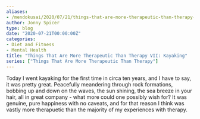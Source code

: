 ```yaml
---
aliases:
- /mendokusai/2020/07/21/things-that-are-more-therapeutic-than-therapy-vii-kayaking
author: Jonny Spicer
type: blog
date: "2020-07-21T00:00:00Z"
categories:
- Diet and Fitness
- Mental Health
title: "Things That Are More Therapeutic Than Therapy VII: Kayaking"
series: ["Things That Are More Therapeutic Than Therapy"]
---
```

Today I went kayaking for the first time in circa ten years, and I have to say, it was pretty great. Peacefully meandering through rock formations, bobbing up and down
on the waves, the sun shining, the sea breeze in your hair, all in great company - what more could one possibly wish for? It was genuine, pure happiness with no caveats,
and for that reason I think was vastly more therapuetic than the majority of my experiences with therapy.
